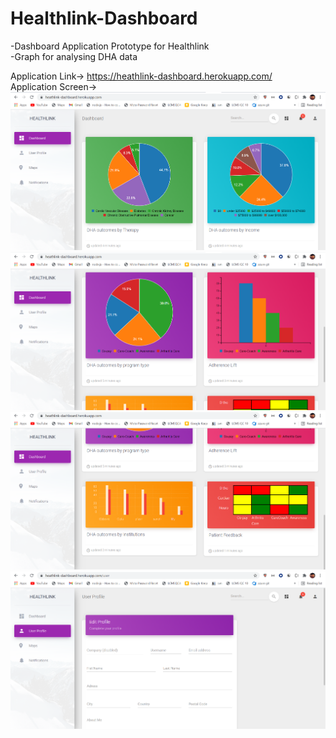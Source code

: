 # Healthlink-Dashboard
-Dashboard Application Prototype for Healthlink <br>
-Graph for analysing DHA data  <br>

Application Link-> https://heathlink-dashboard.herokuapp.com/  <br>
Application Screen-> <br>
![Alt text](https://github.com/yash-ranjan-124/Healthlink-Dashboard/blob/main/Application_screen/HealthLink-main-3.png "Main Dashboard Screen-1") <br>
![Alt text](https://github.com/yash-ranjan-124/Healthlink-Dashboard/blob/main/Application_screen/HealthLink-main-2.png "Main Dashboard Screen-2") <br>
![Alt text](https://github.com/yash-ranjan-124/Healthlink-Dashboard/blob/main/Application_screen/HealthLink-main-1.png "Main Dashboard Screen-3") <br>
![Alt text](https://github.com/yash-ranjan-124/Healthlink-Dashboard/blob/main/Application_screen/HealthLink-user.png "Dashboard User Screen") <br>






